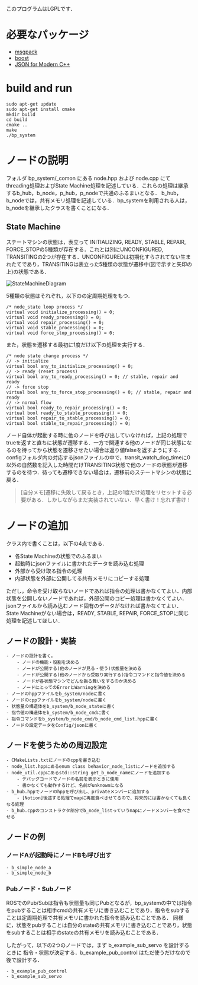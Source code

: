 このプログラムはLGPLです．

# 必要なパッケージ

- [msgpack](https://github.com/msgpack/msgpack-c/tree/cpp_master)
- [boost](https://github.com/boostorg/boost)
- [JSON for Modern C++](https://github.com/nlohmann/json)

# build and run

```
sudo apt-get update
sudo apt-get install cmake
mkdir build
cd build
cmake ..
make
./bp_system
```

# ノードの説明
フォルダ bp_system/_comon にある node.hpp および node.cpp にてthreading処理およびState Machine処理を記述している．これらの処理は継承するb_hub，b_node，p_hub，p_nodeで共通のふるまいとなる．
b_hub，b_nodeでは，共有メモリ処理を記述している．bp_systemを利用される人は，b_nodeを継承したクラスを書くことになる．

## State Machine
ステートマシンの状態は，表立って INITIALIZING, READY, STABLE, REPAIR, FORCE_STOPの5種類が存在する．これとは別にUNCONFIGURED, TRANSITINGの2つが存在する．UNCONFIGUREDは初期化すらされてない生まれたてであり，TRANSITINGは表立った5種類の状態が遷移中(図で示すと矢印の上)の状態である．

![StateMachineDiagram](https://github.com/Dorebom/bp_system/assets/13288579/6d4b8be5-bb13-4968-b0f4-9c36fa5edca8)

5種類の状態はそれぞれ，以下のの定周期処理をもつ．
```
/* node_state loop process */
virtual void initialize_processing() = 0;
virtual void ready_processing() = 0;
virtual void repair_processing() = 0;
virtual void stable_processing() = 0;
virtual void force_stop_processing() = 0;
```
また，状態を遷移する最初に1度だけ以下の処理を実行する．
```
/* node state change process */
// -> initialize
virtual bool any_to_initialize_processing() = 0;
// -> ready (reset process)
virtual bool any_to_ready_processing() = 0; // stable, repair and ready
// -> force stop
virtual bool any_to_force_stop_processing() = 0; // stable, repair and ready
// -> normal flow
virtual bool ready_to_repair_processing() = 0;
virtual bool ready_to_stable_processing() = 0;
virtual bool repair_to_stable_processing() = 0;
virtual bool stable_to_repair_processing() = 0;
```
ノード自体が起動する時に他のノードを呼び出していなければ，上記の処理でtrueを返すと直ちに状態が遷移する．一方で関連する他のノードが同じ状態になるのを待ってから状態を遷移させたい場合は返り値falseを返すようにする．
configフォルダ内の対応するjsonファイルの中で，transit_watch_dog_timeに0以外の自然数を記入した時間だけTRANSITING状態で他のノードの状態が遷移するのを待つ．待っても遷移できない場合は，遷移前のステートマシンの状態に戻る．

> [自分メモ]遷移に失敗して戻るとき，上記の1度だけ処理をリセットする必要がある．しかしながらまだ実装されていない．早く書け！忘れず書け！

# ノードの追加
クラス内で書くことは，以下の4点である．

- 各State Machineの状態でのふるまい
- 起動時にjsonファイルに書かれたデータを読み込む処理
- 外部から受け取る指令の処理
- 内部状態を外部に公開してる共有メモリにコピーする処理

ただし，命令を受け取らないノードであれば指令の処理は書かなくてよい．内部状態を公開しないノードであれば，外部公開のコピー処理は書かなくてよい．jsonファイルから読み込むノード固有のデータがなければ書かなくてよい．State Machineがない場合は，READY, STABLE, REPAIR, FORCE_STOPに同じ処理を記述してほしい．

## ノードの設計・実装
```
- ノードの設計を書く。
    - ノードの機能・役割を決める
    - ノードが公開する(他のノードが見る・使う)状態量を決める
    - ノードが公開する(他のノードから受取り実行する)指令コマンドと指令値を決める
    - ノードが各状態マシンでどんな振る舞いをするのか決める
    - ノードにとってのErrorとWarningを決める
- ノードのhppファイルをb_system/nodeに書く
- ノードのcppファイルをb_system/nodeに書く
- 状態量の構造体をb_system/b_node_stateに書く
- 指令値の構造体をb_system/b_node_cmdに書く
- 指令コマンドをb_system/b_node_cmd/b_node_cmd_list.hppに書く
- ノードの設定データをConfig/jsonに書く
```

## ノードを使うための周辺設定
```
- CMakeLists.txtにノードのcppを書き込む
- node_list.hppにあるenum class behavior_node_listにノードを追加する
- node_util.cppにあるstd::string get_b_node_nameにノードを追加する
    - デバッグコードでノードの名前を表示ときに使用
    - 書かなくても動作するけど、名前がunknownになる
- b_hub.hppでノードのhppを呼び出し、privateメンバーに追加する
    - [Notion]後述する処理でmapに再度食べさせてるので、将来的には書かなくても良くなる処理
- b_hub.cppのコンストラクタ部分でb_node_listっていうmapにノードメンバーを食べさせる
```

## ノードの例

### ノードAが起動時にノードBも呼び出す

```
- b_simple_node_a
- b_simple_node_b
```

### Pubノード・Subノード
ROSでのPub/Subは指令も状態量も同じPubとなるが，bp_systemの中では指令をpubすることは相手cmdの共有メモリに書き込むことであり，指令をsubすることは定周期処理で共有メモリに書かれた指令を読み込むことである．
同様に，状態をpubすることは自分のstateの共有メモリに書き込むことであり，状態をsubすることは相手のstateの共有メモリを読み込むことである．

したがって，以下の2つのノードでは，まず b_example_sub_servo を設計するときに 指令・状態が決定する．b_example_pub_control はただ使うだけなので後で設計する．

```
- b_example_pub_control
- b_example_sub_servo
```
